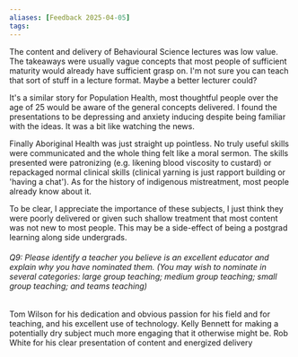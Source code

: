 ```yaml
---
aliases: [Feedback 2025-04-05]
tags: 
---
```


The content and delivery of Behavioural Science lectures was low value. The takeaways were usually vague concepts that most people of sufficient maturity would already have sufficient grasp on. I'm not sure you can teach that sort of stuff in a lecture format. Maybe a better lecturer could?

It's a similar story for Population Health, most thoughtful people over the age of 25 would be aware of the general concepts delivered. I found the presentations to be depressing and anxiety inducing despite being familiar with the ideas. It was a bit like watching the news.

Finally Aboriginal Health was just straight up pointless. No truly useful skills were communicated and the whole thing felt like a moral sermon. The skills presented were patronizing (e.g. likening blood viscosity to custard) or repackaged normal clinical skills (clinical yarning is just rapport building or 'having a chat'). As for the history of indigenous mistreatment, most people already know about it. 

To be clear, I appreciate the importance of these subjects, I just think they were poorly delivered or given such shallow treatment that most content was not new to most people. This may be a side-effect of being a postgrad learning along side undergrads.



###### Q9: Please identify a teacher you believe is an excellent educator and explain why you have nominated them. (You may wish to nominate in several categories: large group teaching; medium group teaching; small group teaching; and teams teaching)
Tom Wilson for his dedication and obvious passion for his field and for teaching, and his excellent use of technology.
Kelly Bennett for making a potentially dry subject much more engaging that it otherwise might be.
Rob White for his clear presentation of content and energized delivery